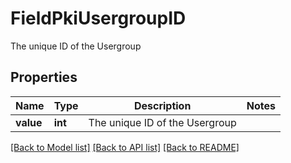 # FieldPkiUsergroupID

The unique ID of the Usergroup

## Properties
Name | Type | Description | Notes
------------ | ------------- | ------------- | -------------
**value** | **int** | The unique ID of the Usergroup | 

[[Back to Model list]](../README.md#documentation-for-models) [[Back to API list]](../README.md#documentation-for-api-endpoints) [[Back to README]](../README.md)


